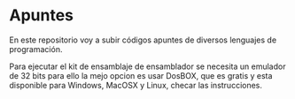 # Apuntes
En este repositorio voy a subir códigos apuntes de diversos lenguajes de programación.

Para ejecutar el kit de ensamblaje de ensamblador se necesita un emulador de 32 bits
para ello la mejo opcion es usar DosBOX, que es gratis y esta disponible para Windows,
MacOSX y Linux, checar las instrucciones.
